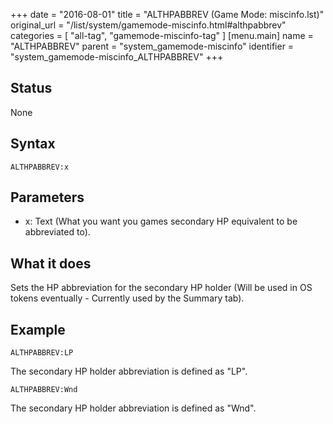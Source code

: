 +++
date = "2016-08-01"
title = "ALTHPABBREV (Game Mode: miscinfo.lst)"
original_url = "/list/system/gamemode-miscinfo.html#althpabbrev"
categories = [ "all-tag", "gamemode-miscinfo-tag" ]
[menu.main]
    name = "ALTHPABBREV"
    parent = "system_gamemode-miscinfo"
    identifier = "system_gamemode-miscinfo_ALTHPABBREV"
+++

## Status

None

## Syntax

`ALTHPABBREV:x`

## Parameters

-   x: Text (What you want you games secondary HP
    equivalent to be abbreviated to).



What it does
------------

Sets the HP abbreviation for the secondary HP holder (Will be used in OS
tokens eventually - Currently used by the Summary tab).

Example
-------

`ALTHPABBREV:LP`

The secondary HP holder abbreviation is defined as "LP".

`ALTHPABBREV:Wnd`

The secondary HP holder abbreviation is defined as "Wnd".

